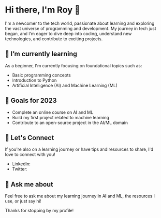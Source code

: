 # Hi there, I'm Roy 👋

I'm a newcomer to the tech world, passionate about learning and exploring the vast universe of programming and development. My journey in tech just began, and I'm eager to dive deep into coding, understand new technologies, and contribute to exciting projects.

## 🌱 I’m currently learning
As a beginner, I'm currently focusing on foundational topics such as:
- Basic programming concepts
- Introduction to Python
- Artificial Intelligence (AI) and Machine Learning (ML)

## 🔭 Goals for 2023
- Complete an online course on AI and ML
- Build my first project related to machine learning
- Contribute to an open-source project in the AI/ML domain

## 🤝 Let's Connect
If you're also on a learning journey or have tips and resources to share, I'd love to connect with you!

- LinkedIn:
- Twitter: 

## 💬 Ask me about
Feel free to ask me about my learning journey in AI and ML, the resources I use, or just say hi!

Thanks for stopping by my profile!
